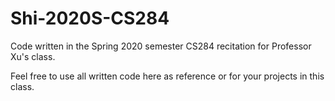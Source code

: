 # Shi-2020S-CS284
Code written in the Spring 2020 semester CS284 recitation for Professor Xu's class.

Feel free to use all written code here as reference or for your projects in this class.